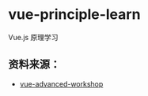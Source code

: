 # vue-principle-learn
Vue.js 原理学习

## 资料来源：
- [vue-advanced-workshop](https://github.com/yyx990803/vue-advanced-workshop.git)
